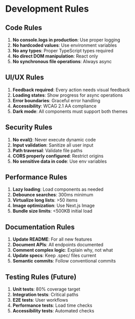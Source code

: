 # Development Rules

## Code Rules
1. **No console.logs in production**: Use proper logging
2. **No hardcoded values**: Use environment variables
3. **No any types**: Proper TypeScript types required
4. **No direct DOM manipulation**: React only
5. **No synchronous file operations**: Always async

## UI/UX Rules
1. **Feedback required**: Every action needs visual feedback
2. **Loading states**: Show progress for async operations
3. **Error boundaries**: Graceful error handling
4. **Accessibility**: WCAG 2.1 AA compliance
5. **Dark mode**: All components must support both themes

## Security Rules
1. **No eval()**: Never execute dynamic code
2. **Input validation**: Sanitize all user input
3. **Path traversal**: Validate file paths
4. **CORS properly configured**: Restrict origins
5. **No sensitive data in code**: Use env variables

## Performance Rules
1. **Lazy loading**: Load components as needed
2. **Debounce searches**: 300ms minimum
3. **Virtualize long lists**: >50 items
4. **Image optimization**: Use Next.js Image
5. **Bundle size limits**: <500KB initial load

## Documentation Rules
1. **Update README**: For all new features
2. **Document APIs**: All endpoints documented
3. **Comment complex logic**: Explain why, not what
4. **Update specs**: Keep .spec/ files current
5. **Semantic commits**: Follow conventional commits

## Testing Rules (Future)
1. **Unit tests**: 80% coverage target
2. **Integration tests**: Critical paths
3. **E2E tests**: User workflows
4. **Performance tests**: Load time checks
5. **Accessibility tests**: Automated checks